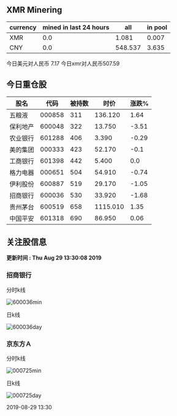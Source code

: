 ## XMR Minering

|currency|mined in last 24 hours|all|in pool|
|---|---|---|---|
|XMR|0.0|1.081|0.007|
|CNY|0.0|548.537|3.635|

今日美元对人民币 7.17	今日xmr对人民币507.59


## 今日重仓股 

|股名|代码|被持数|时价|涨跌%|
|---|---|---|---|---|
|五粮液|000858|311|136.120|1.64|
|保利地产|600048|322|13.750|-3.51|
|农业银行|601288|406|3.390|-0.29|
|美的集团|000333|423|52.170|-0.1|
|工商银行|601398|442|5.400|0.0|
|格力电器|000651|504|54.910|-0.74|
|伊利股份|600887|519|29.170|-1.05|
|招商银行|600036|530|33.920|-1.68|
|贵州茅台|600519|658|1115.010|1.35|
|中国平安|601318|690|86.950|0.06|

## 关注股信息
**更新时间 : Thu Aug 29 13:30:08 2019**
### 招商银行 
分时k线

![600036min](http://image.sinajs.cn/newchart/min/n/sh600036.gif)

日k线

![600036day](http://image.sinajs.cn/newchart/daily/n/sh600036.gif)

### 京东方Ａ 
分时k线

![000725min](http://image.sinajs.cn/newchart/min/n/sz000725.gif)

日k线

![000725day](http://image.sinajs.cn/newchart/daily/n/sz000725.gif)

2019-08-29 13:30